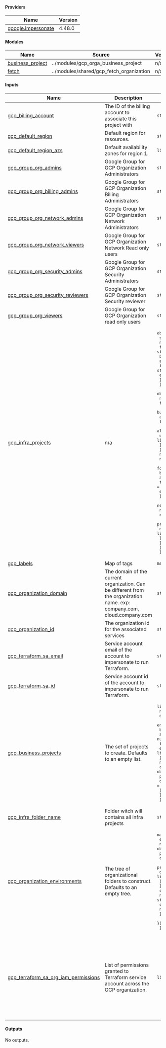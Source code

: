 <!-- BEGIN_TF_DOCS -->
#### Providers

| Name | Version |
|------|---------|
| <a name="provider_google.impersonate"></a> [google.impersonate](#provider_google.impersonate) | 4.48.0 |

#### Modules

| Name | Source | Version |
|------|--------|---------|
| <a name="module_business_project"></a> [business_project](#module_business_project) | ../modules/gcp_orga_business_project | n/a |
| <a name="module_fetch"></a> [fetch](#module_fetch) | ../modules/shared/gcp_fetch_organization | n/a |

#### Inputs

| Name | Description | Type | Default | Required |
|------|-------------|------|---------|:--------:|
| <a name="input_gcp_billing_account"></a> [gcp_billing_account](#input_gcp_billing_account) | The ID of the billing account to associate this project with | `string` | n/a | yes |
| <a name="input_gcp_default_region"></a> [gcp_default_region](#input_gcp_default_region) | Default region for resources. | `string` | n/a | yes |
| <a name="input_gcp_default_region_azs"></a> [gcp_default_region_azs](#input_gcp_default_region_azs) | Default availability zones for region 1. | `list(string)` | n/a | yes |
| <a name="input_gcp_group_org_admins"></a> [gcp_group_org_admins](#input_gcp_group_org_admins) | Google Group for GCP Organization Administrators | `string` | n/a | yes |
| <a name="input_gcp_group_org_billing_admins"></a> [gcp_group_org_billing_admins](#input_gcp_group_org_billing_admins) | Google Group for GCP Organization Billing Administrators | `string` | n/a | yes |
| <a name="input_gcp_group_org_network_admins"></a> [gcp_group_org_network_admins](#input_gcp_group_org_network_admins) | Google Group for GCP Organization Network Administrators | `string` | n/a | yes |
| <a name="input_gcp_group_org_network_viewers"></a> [gcp_group_org_network_viewers](#input_gcp_group_org_network_viewers) | Google Group for GCP Organization Network Read only users | `string` | n/a | yes |
| <a name="input_gcp_group_org_security_admins"></a> [gcp_group_org_security_admins](#input_gcp_group_org_security_admins) | Google Group for GCP Organization Security Administrators | `string` | n/a | yes |
| <a name="input_gcp_group_org_security_reviewers"></a> [gcp_group_org_security_reviewers](#input_gcp_group_org_security_reviewers) | Google Group for GCP Organization Security reviewer | `string` | n/a | yes |
| <a name="input_gcp_group_org_viewers"></a> [gcp_group_org_viewers](#input_gcp_group_org_viewers) | Google Group for GCP Organization read only users | `string` | n/a | yes |
| <a name="input_gcp_infra_projects"></a> [gcp_infra_projects](#input_gcp_infra_projects) | n/a | <pre>object({<br>    security       = object({<br>      name   = string<br>      folder = string<br>      budget = object({<br>        amount                    = number,<br>        time_unit                 = string,<br>        email_addresses_to_notify = list(string)<br>      })<br>    })<br>    observability  = object({<br>      name   = string<br>      folder = string<br>      budget = object({<br>        amount                    = number,<br>        time_unit                 = string,<br>        alert_pubsub_topic        = string<br>        email_addresses_to_notify = list(string)<br>      })<br>    })<br>    nethub = object({<br>      name    = string<br>      folder  = string<br>      budget  = object({<br>        amount                    = number,<br>        time_unit                 = string,<br>        email_addresses_to_notify = list(string)<br>      })<br>      network = object({<br>        name        = string,<br>        cidr_blocks = object({<br>          private_subnet_ranges = list(string)<br>          data_subnet_ranges = list(string)<br>        })<br>      })<br>    })<br>  })</pre> | n/a | yes |
| <a name="input_gcp_labels"></a> [gcp_labels](#input_gcp_labels) | Map of tags | `map(string)` | n/a | yes |
| <a name="input_gcp_organization_domain"></a> [gcp_organization_domain](#input_gcp_organization_domain) | The domain of the current organization. Can be different from the organization name. exp:  company.com, cloud.company.com | `string` | n/a | yes |
| <a name="input_gcp_organization_id"></a> [gcp_organization_id](#input_gcp_organization_id) | The organization id for the associated services | `string` | n/a | yes |
| <a name="input_gcp_terraform_sa_email"></a> [gcp_terraform_sa_email](#input_gcp_terraform_sa_email) | Service account email of the account to impersonate to run Terraform. | `string` | n/a | yes |
| <a name="input_gcp_terraform_sa_id"></a> [gcp_terraform_sa_id](#input_gcp_terraform_sa_id) | Service account id of the account to impersonate to run Terraform. | `string` | n/a | yes |
| <a name="input_gcp_business_projects"></a> [gcp_business_projects](#input_gcp_business_projects) | The set of projects to create. Defaults to an empty list. | <pre>list(object({<br>    name             = string,<br>    department       = string,<br>    environment_code = string,<br>    budget           = object({<br>      amount                    = number,<br>      time_unit                 = string,<br>      email_addresses_to_notify = list(string)<br>    })<br>    network          = object({<br>      cidr_blocks = object({<br>        private_subnet_ranges = list(string)<br>        data_subnet_ranges = list(string)<br>      })<br>    })<br>  }))</pre> | `[]` | no |
| <a name="input_gcp_infra_folder_name"></a> [gcp_infra_folder_name](#input_gcp_infra_folder_name) | Folder witch will contains all infra projects | `string` | `"Infrastructure"` | no |
| <a name="input_gcp_organization_environments"></a> [gcp_organization_environments](#input_gcp_organization_environments) | The tree of organizational folders to construct. Defaults to an empty tree. | <pre>map(object({<br>    environment_code = string,<br>    network          = object({<br>      prefix      = string,<br>      cidr_blocks = object({<br>        private_subnet_ranges = list(string)<br>        data_subnet_ranges = list(string)<br>      })<br>    })<br>    children         = list(object({<br>      name     = string,<br>      children = list(object({<br>        name = string<br>      }))<br>    }))<br>  }))</pre> | `{}` | no |
| <a name="input_gcp_terraform_sa_org_iam_permissions"></a> [gcp_terraform_sa_org_iam_permissions](#input_gcp_terraform_sa_org_iam_permissions) | List of permissions granted to Terraform service account across the GCP organization. | `list(string)` | <pre>[<br>  "roles/billing.user",<br>  "roles/compute.networkAdmin",<br>  "roles/compute.xpnAdmin",<br>  "roles/iam.securityAdmin",<br>  "roles/iam.serviceAccountAdmin",<br>  "roles/logging.configWriter",<br>  "roles/orgpolicy.policyAdmin",<br>  "roles/resourcemanager.folderAdmin",<br>  "roles/resourcemanager.organizationViewer"<br>]</pre> | no |

#### Outputs

No outputs.
<!-- END_TF_DOCS -->